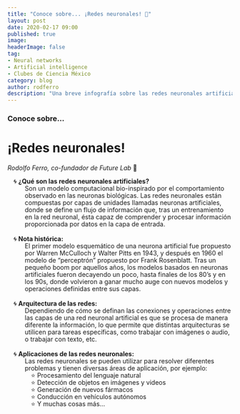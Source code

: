```yaml
---
title: "Conoce sobre... ¡Redes neuronales! 🧠"
layout: post
date: 2020-02-17 09:00
published: true
image:
headerImage: false
tag:
- Neural networks
- Artificial intelligence
- Clubes de Ciencia México
category: blog
author: rodferro
description: "Una breve infografía sobre las redes neuronales artificiales."
---
```


<!-- Bullet styles -->
<style>
  ul {
    list-style: none;
  }  
  li {
    position: 'absolute';
    padding-left: 15px;
    line-height: 16px;
  }
  li.cyclone:before {
    content: '🌀';
    position: 'relative';
    margin-left: -25px;
  }
  li.star:before {
    content: '⭐️';
    position: 'relative';
    margin-left: -25px;
  }
</style>

<h3>Conoce sobre…</h3>
<h1>¡Redes neuronales!</h1>

<i>Rodolfo Ferro, co-fundador de Future Lab</i> 🚀

<ul>
  <li class="cyclone">
  <strong>¿Qué son las redes neuronales artificiales?</strong><br>
  Son un modelo computacional bio-inspirado por el comportamiento observado en las neuronas biológicas. Las redes neuronales están compuestas por capas de unidades llamadas neuronas artificiales, donde se define un flujo de información que, tras un entrenamiento en la red neuronal, ésta capaz de comprender y procesar información proporcionada por datos en la capa de entrada.
  </li>
  <br>
  <li class="cyclone">
  <strong>Nota histórica:</strong><br>
  El primer modelo esquemático de una neurona artificial fue propuesto por Warren McCulloch y Walter Pitts en 1943, y después en 1960 el modelo de “perceptrón” propuesto por Frank Rosenblatt. Tras un pequeño boom por aquellos años, los modelos basados en neuronas artificiales fueron decayendo un poco, hasta finales de los 80’s y en los 90s, donde volvieron a ganar mucho auge con nuevos modelos y operaciones definidas entre sus capas.
  </li>
  <br>
  <li class="cyclone">
  <strong>Arquitectura de las redes:</strong><br>
  Dependiendo de cómo se definan las conexiones y operaciones entre las capas de una red neuronal artificial es que se procesa de manera diferente la información, lo que permite que distintas arquitecturas se utilicen para tareas específicas, como trabajar con imágenes o audio, o trabajar con texto, etc.
  </li>
  <br>
  <li class="cyclone">
  <strong>Aplicaciones de las redes neuronales:</strong><br>
  Las redes neuronales se pueden utilizar para resolver diferentes problemas y tienen diversas áreas de aplicación, por ejemplo:
  <ul>
    <li class="star"> Procesamiento del lenguaje natural</li>
    <li class="star"> Detección de objetos en imágenes y videos</li>
    <li class="star"> Generación de nuevos fármacos</li>
    <li class="star"> Conducción en vehículos autónomos</li>
    <li class="star"> Y muchas cosas más...</li>
  </ul>
  </li>
</ul>
